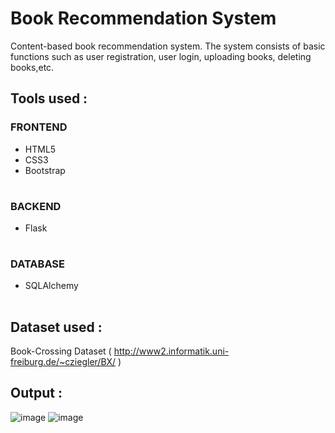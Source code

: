 # Book Recommendation System
Content-based book recommendation system.
The system consists of basic functions such as user registration, user login, uploading books, deleting books,etc.


## Tools used :
### FRONTEND
<table>
<ul>
<li>HTML5</li>
<li>CSS3</li>
<li>Bootstrap</li>
</ul>
</table>

### BACKEND
<table>
<ul>
  <li>Flask</li>
</ul>
</table>

### DATABASE
<table>
<ul>
  <li>SQLAlchemy</li>
</ul>
</table>

## Dataset used :
Book-Crossing Dataset ( http://www2.informatik.uni-freiburg.de/~cziegler/BX/ )


## Output :
![image](https://user-images.githubusercontent.com/40735736/198980441-fc23fee7-4dee-4c02-ae9f-8445d7118bc3.png)
![image](https://user-images.githubusercontent.com/40735736/198980522-60ce9ad9-bf87-44d1-a38f-915dc42effd9.png)
